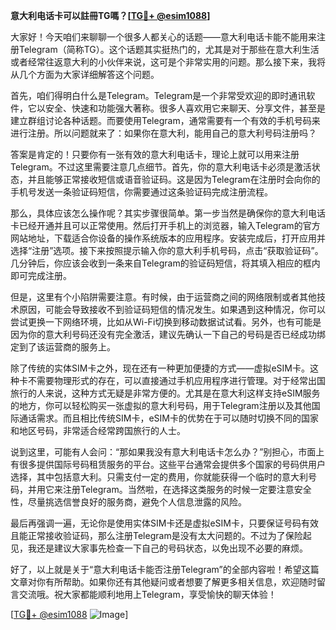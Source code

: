 **意大利电话卡可以註冊TG嗎？[[TG💪+ @esim1088](https://t.me/s/esim1088)]**

大家好！今天咱们来聊聊一个很多人都关心的话题——意大利电话卡能不能用来注册Telegram（简称TG）。这个话题其实挺热门的，尤其是对于那些在意大利生活或者经常往返意大利的小伙伴来说，这可是个非常实用的问题。那么接下来，我将从几个方面为大家详细解答这个问题。

首先，咱们得明白什么是Telegram。Telegram是一个非常受欢迎的即时通讯软件，它以安全、快速和功能强大著称。很多人喜欢用它来聊天、分享文件，甚至是建立群组讨论各种话题。而要使用Telegram，通常需要有一个有效的手机号码来进行注册。所以问题就来了：如果你在意大利，能用自己的意大利号码注册吗？

答案是肯定的！只要你有一张有效的意大利电话卡，理论上就可以用来注册Telegram。不过这里需要注意几点细节。首先，你的意大利电话卡必须是激活状态，并且能够正常接收短信或语音验证码。这是因为Telegram在注册时会向你的手机号发送一条验证码短信，你需要通过这条验证码完成注册流程。

那么，具体应该怎么操作呢？其实步骤很简单。第一步当然是确保你的意大利电话卡已经开通并且可以正常使用。然后打开手机上的浏览器，输入Telegram的官方网站地址，下载适合你设备的操作系统版本的应用程序。安装完成后，打开应用并选择“注册”选项。接下来按照提示输入你的意大利手机号码，点击“获取验证码”。几分钟后，你应该会收到一条来自Telegram的验证码短信，将其填入相应的框内即可完成注册。

但是，这里有个小陷阱需要注意。有时候，由于运营商之间的网络限制或者其他技术原因，可能会导致接收不到验证码短信的情况发生。如果遇到这种情况，你可以尝试更换一下网络环境，比如从Wi-Fi切换到移动数据试试看。另外，也有可能是因为你的意大利号码还没有完全激活，建议先确认一下自己的号码是否已经成功绑定到了该运营商的服务上。

除了传统的实体SIM卡之外，现在还有一种更加便捷的方式——虚拟eSIM卡。这种卡不需要物理形式的存在，可以直接通过手机应用程序进行管理。对于经常出国旅行的人来说，这种方式无疑是非常方便的。尤其是在意大利这样支持eSIM服务的地方，你可以轻松购买一张虚拟的意大利号码，用于Telegram注册以及其他国际通话需求。而且相比传统SIM卡，eSIM卡的优势在于可以随时切换不同的国家和地区号码，非常适合经常跨国旅行的人士。

说到这里，可能有人会问：“那如果我没有意大利电话卡怎么办？”别担心，市面上有很多提供国际号码租赁服务的平台。这些平台通常会提供多个国家的号码供用户选择，其中包括意大利。只需支付一定的费用，你就能获得一个临时的意大利号码，并用它来注册Telegram。当然啦，在选择这类服务的时候一定要注意安全性，尽量挑选信誉良好的服务商，避免个人信息泄露的风险。

最后再强调一遍，无论你是使用实体SIM卡还是虚拟eSIM卡，只要保证号码有效且能正常接收验证码，那么注册Telegram是没有太大问题的。不过为了保险起见，我还是建议大家事先检查一下自己的号码状态，以免出现不必要的麻烦。

好了，以上就是关于“意大利电话卡能否注册Telegram”的全部内容啦！希望这篇文章对你有所帮助。如果你还有其他疑问或者想要了解更多相关信息，欢迎随时留言交流哦。祝大家都能顺利地用上Telegram，享受愉快的聊天体验！

[[TG💪+ @esim1088](https://t.me/s/esim1088) ![Image](https://i.postimg.cc/4NQfJmqS/Snipaste-2025-05-13-00-14-12.png)]